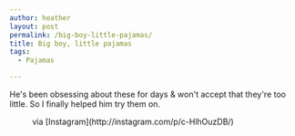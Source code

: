 ```yaml
---
author: heather
layout: post
permalink: /big-boy-little-pajamas/
title: Big boy, little pajamas
tags:
  - Pajamas

---
```


He's been obsessing about these for days & won't accept that they're too little. So I finally helped him try them on.


<figure>
	<img src="http://silasq.com/uploads/2013/08/05b6152c046a11e3b60722000a9f09f0_7.jpg" alt="">	<figcaption>via [Instagram](http://instagram.com/p/c-HlhOuzDB/)</figcaption>
</figure>
